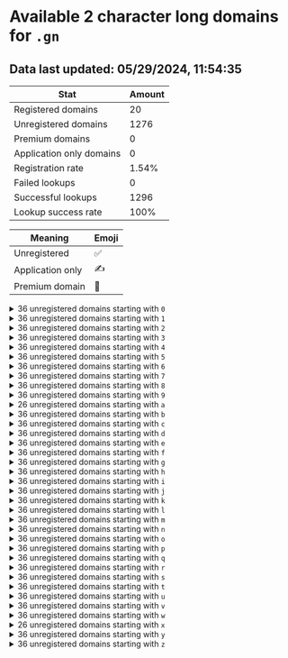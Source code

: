 # Available 2 character long domains for `.gn`

## Data last updated: 05/29/2024, 11:54:35

|Stat|Amount|
|--|--|
|Registered domains|20|
|Unregistered domains|1276|
|Premium domains|0|
|Application only domains|0|
|Registration rate|1.54%|
|Failed lookups|0|
|Successful lookups|1296|
|Lookup success rate|100%|


|Meaning|Emoji|
|--|--|
|Unregistered|:white_check_mark:|
|Application only|:writing_hand:|
|Premium domain|:gem:|

<details>
<summary>36 unregistered domains starting with <bold><code>0</code></bold></summary>

|Type|Domain|
|--|--|
|:white_check_mark:|`00.gn`|
|:white_check_mark:|`01.gn`|
|:white_check_mark:|`02.gn`|
|:white_check_mark:|`03.gn`|
|:white_check_mark:|`04.gn`|
|:white_check_mark:|`05.gn`|
|:white_check_mark:|`06.gn`|
|:white_check_mark:|`07.gn`|
|:white_check_mark:|`08.gn`|
|:white_check_mark:|`09.gn`|
|:white_check_mark:|`0a.gn`|
|:white_check_mark:|`0b.gn`|
|:white_check_mark:|`0c.gn`|
|:white_check_mark:|`0d.gn`|
|:white_check_mark:|`0e.gn`|
|:white_check_mark:|`0f.gn`|
|:white_check_mark:|`0g.gn`|
|:white_check_mark:|`0h.gn`|
|:white_check_mark:|`0i.gn`|
|:white_check_mark:|`0j.gn`|
|:white_check_mark:|`0k.gn`|
|:white_check_mark:|`0l.gn`|
|:white_check_mark:|`0m.gn`|
|:white_check_mark:|`0n.gn`|
|:white_check_mark:|`0o.gn`|
|:white_check_mark:|`0p.gn`|
|:white_check_mark:|`0q.gn`|
|:white_check_mark:|`0r.gn`|
|:white_check_mark:|`0s.gn`|
|:white_check_mark:|`0t.gn`|
|:white_check_mark:|`0u.gn`|
|:white_check_mark:|`0v.gn`|
|:white_check_mark:|`0w.gn`|
|:white_check_mark:|`0x.gn`|
|:white_check_mark:|`0y.gn`|
|:white_check_mark:|`0z.gn`|
</details>
<details>
<summary>36 unregistered domains starting with <bold><code>1</code></bold></summary>

|Type|Domain|
|--|--|
|:white_check_mark:|`10.gn`|
|:white_check_mark:|`11.gn`|
|:white_check_mark:|`12.gn`|
|:white_check_mark:|`13.gn`|
|:white_check_mark:|`14.gn`|
|:white_check_mark:|`15.gn`|
|:white_check_mark:|`16.gn`|
|:white_check_mark:|`17.gn`|
|:white_check_mark:|`18.gn`|
|:white_check_mark:|`19.gn`|
|:white_check_mark:|`1a.gn`|
|:white_check_mark:|`1b.gn`|
|:white_check_mark:|`1c.gn`|
|:white_check_mark:|`1d.gn`|
|:white_check_mark:|`1e.gn`|
|:white_check_mark:|`1f.gn`|
|:white_check_mark:|`1g.gn`|
|:white_check_mark:|`1h.gn`|
|:white_check_mark:|`1i.gn`|
|:white_check_mark:|`1j.gn`|
|:white_check_mark:|`1k.gn`|
|:white_check_mark:|`1l.gn`|
|:white_check_mark:|`1m.gn`|
|:white_check_mark:|`1n.gn`|
|:white_check_mark:|`1o.gn`|
|:white_check_mark:|`1p.gn`|
|:white_check_mark:|`1q.gn`|
|:white_check_mark:|`1r.gn`|
|:white_check_mark:|`1s.gn`|
|:white_check_mark:|`1t.gn`|
|:white_check_mark:|`1u.gn`|
|:white_check_mark:|`1v.gn`|
|:white_check_mark:|`1w.gn`|
|:white_check_mark:|`1x.gn`|
|:white_check_mark:|`1y.gn`|
|:white_check_mark:|`1z.gn`|
</details>
<details>
<summary>36 unregistered domains starting with <bold><code>2</code></bold></summary>

|Type|Domain|
|--|--|
|:white_check_mark:|`20.gn`|
|:white_check_mark:|`21.gn`|
|:white_check_mark:|`22.gn`|
|:white_check_mark:|`23.gn`|
|:white_check_mark:|`24.gn`|
|:white_check_mark:|`25.gn`|
|:white_check_mark:|`26.gn`|
|:white_check_mark:|`27.gn`|
|:white_check_mark:|`28.gn`|
|:white_check_mark:|`29.gn`|
|:white_check_mark:|`2a.gn`|
|:white_check_mark:|`2b.gn`|
|:white_check_mark:|`2c.gn`|
|:white_check_mark:|`2d.gn`|
|:white_check_mark:|`2e.gn`|
|:white_check_mark:|`2f.gn`|
|:white_check_mark:|`2g.gn`|
|:white_check_mark:|`2h.gn`|
|:white_check_mark:|`2i.gn`|
|:white_check_mark:|`2j.gn`|
|:white_check_mark:|`2k.gn`|
|:white_check_mark:|`2l.gn`|
|:white_check_mark:|`2m.gn`|
|:white_check_mark:|`2n.gn`|
|:white_check_mark:|`2o.gn`|
|:white_check_mark:|`2p.gn`|
|:white_check_mark:|`2q.gn`|
|:white_check_mark:|`2r.gn`|
|:white_check_mark:|`2s.gn`|
|:white_check_mark:|`2t.gn`|
|:white_check_mark:|`2u.gn`|
|:white_check_mark:|`2v.gn`|
|:white_check_mark:|`2w.gn`|
|:white_check_mark:|`2x.gn`|
|:white_check_mark:|`2y.gn`|
|:white_check_mark:|`2z.gn`|
</details>
<details>
<summary>36 unregistered domains starting with <bold><code>3</code></bold></summary>

|Type|Domain|
|--|--|
|:white_check_mark:|`30.gn`|
|:white_check_mark:|`31.gn`|
|:white_check_mark:|`32.gn`|
|:white_check_mark:|`33.gn`|
|:white_check_mark:|`34.gn`|
|:white_check_mark:|`35.gn`|
|:white_check_mark:|`36.gn`|
|:white_check_mark:|`37.gn`|
|:white_check_mark:|`38.gn`|
|:white_check_mark:|`39.gn`|
|:white_check_mark:|`3a.gn`|
|:white_check_mark:|`3b.gn`|
|:white_check_mark:|`3c.gn`|
|:white_check_mark:|`3d.gn`|
|:white_check_mark:|`3e.gn`|
|:white_check_mark:|`3f.gn`|
|:white_check_mark:|`3g.gn`|
|:white_check_mark:|`3h.gn`|
|:white_check_mark:|`3i.gn`|
|:white_check_mark:|`3j.gn`|
|:white_check_mark:|`3k.gn`|
|:white_check_mark:|`3l.gn`|
|:white_check_mark:|`3m.gn`|
|:white_check_mark:|`3n.gn`|
|:white_check_mark:|`3o.gn`|
|:white_check_mark:|`3p.gn`|
|:white_check_mark:|`3q.gn`|
|:white_check_mark:|`3r.gn`|
|:white_check_mark:|`3s.gn`|
|:white_check_mark:|`3t.gn`|
|:white_check_mark:|`3u.gn`|
|:white_check_mark:|`3v.gn`|
|:white_check_mark:|`3w.gn`|
|:white_check_mark:|`3x.gn`|
|:white_check_mark:|`3y.gn`|
|:white_check_mark:|`3z.gn`|
</details>
<details>
<summary>36 unregistered domains starting with <bold><code>4</code></bold></summary>

|Type|Domain|
|--|--|
|:white_check_mark:|`40.gn`|
|:white_check_mark:|`41.gn`|
|:white_check_mark:|`42.gn`|
|:white_check_mark:|`43.gn`|
|:white_check_mark:|`44.gn`|
|:white_check_mark:|`45.gn`|
|:white_check_mark:|`46.gn`|
|:white_check_mark:|`47.gn`|
|:white_check_mark:|`48.gn`|
|:white_check_mark:|`49.gn`|
|:white_check_mark:|`4a.gn`|
|:white_check_mark:|`4b.gn`|
|:white_check_mark:|`4c.gn`|
|:white_check_mark:|`4d.gn`|
|:white_check_mark:|`4e.gn`|
|:white_check_mark:|`4f.gn`|
|:white_check_mark:|`4g.gn`|
|:white_check_mark:|`4h.gn`|
|:white_check_mark:|`4i.gn`|
|:white_check_mark:|`4j.gn`|
|:white_check_mark:|`4k.gn`|
|:white_check_mark:|`4l.gn`|
|:white_check_mark:|`4m.gn`|
|:white_check_mark:|`4n.gn`|
|:white_check_mark:|`4o.gn`|
|:white_check_mark:|`4p.gn`|
|:white_check_mark:|`4q.gn`|
|:white_check_mark:|`4r.gn`|
|:white_check_mark:|`4s.gn`|
|:white_check_mark:|`4t.gn`|
|:white_check_mark:|`4u.gn`|
|:white_check_mark:|`4v.gn`|
|:white_check_mark:|`4w.gn`|
|:white_check_mark:|`4x.gn`|
|:white_check_mark:|`4y.gn`|
|:white_check_mark:|`4z.gn`|
</details>
<details>
<summary>36 unregistered domains starting with <bold><code>5</code></bold></summary>

|Type|Domain|
|--|--|
|:white_check_mark:|`50.gn`|
|:white_check_mark:|`51.gn`|
|:white_check_mark:|`52.gn`|
|:white_check_mark:|`53.gn`|
|:white_check_mark:|`54.gn`|
|:white_check_mark:|`55.gn`|
|:white_check_mark:|`56.gn`|
|:white_check_mark:|`57.gn`|
|:white_check_mark:|`58.gn`|
|:white_check_mark:|`59.gn`|
|:white_check_mark:|`5a.gn`|
|:white_check_mark:|`5b.gn`|
|:white_check_mark:|`5c.gn`|
|:white_check_mark:|`5d.gn`|
|:white_check_mark:|`5e.gn`|
|:white_check_mark:|`5f.gn`|
|:white_check_mark:|`5g.gn`|
|:white_check_mark:|`5h.gn`|
|:white_check_mark:|`5i.gn`|
|:white_check_mark:|`5j.gn`|
|:white_check_mark:|`5k.gn`|
|:white_check_mark:|`5l.gn`|
|:white_check_mark:|`5m.gn`|
|:white_check_mark:|`5n.gn`|
|:white_check_mark:|`5o.gn`|
|:white_check_mark:|`5p.gn`|
|:white_check_mark:|`5q.gn`|
|:white_check_mark:|`5r.gn`|
|:white_check_mark:|`5s.gn`|
|:white_check_mark:|`5t.gn`|
|:white_check_mark:|`5u.gn`|
|:white_check_mark:|`5v.gn`|
|:white_check_mark:|`5w.gn`|
|:white_check_mark:|`5x.gn`|
|:white_check_mark:|`5y.gn`|
|:white_check_mark:|`5z.gn`|
</details>
<details>
<summary>36 unregistered domains starting with <bold><code>6</code></bold></summary>

|Type|Domain|
|--|--|
|:white_check_mark:|`60.gn`|
|:white_check_mark:|`61.gn`|
|:white_check_mark:|`62.gn`|
|:white_check_mark:|`63.gn`|
|:white_check_mark:|`64.gn`|
|:white_check_mark:|`65.gn`|
|:white_check_mark:|`66.gn`|
|:white_check_mark:|`67.gn`|
|:white_check_mark:|`68.gn`|
|:white_check_mark:|`69.gn`|
|:white_check_mark:|`6a.gn`|
|:white_check_mark:|`6b.gn`|
|:white_check_mark:|`6c.gn`|
|:white_check_mark:|`6d.gn`|
|:white_check_mark:|`6e.gn`|
|:white_check_mark:|`6f.gn`|
|:white_check_mark:|`6g.gn`|
|:white_check_mark:|`6h.gn`|
|:white_check_mark:|`6i.gn`|
|:white_check_mark:|`6j.gn`|
|:white_check_mark:|`6k.gn`|
|:white_check_mark:|`6l.gn`|
|:white_check_mark:|`6m.gn`|
|:white_check_mark:|`6n.gn`|
|:white_check_mark:|`6o.gn`|
|:white_check_mark:|`6p.gn`|
|:white_check_mark:|`6q.gn`|
|:white_check_mark:|`6r.gn`|
|:white_check_mark:|`6s.gn`|
|:white_check_mark:|`6t.gn`|
|:white_check_mark:|`6u.gn`|
|:white_check_mark:|`6v.gn`|
|:white_check_mark:|`6w.gn`|
|:white_check_mark:|`6x.gn`|
|:white_check_mark:|`6y.gn`|
|:white_check_mark:|`6z.gn`|
</details>
<details>
<summary>36 unregistered domains starting with <bold><code>7</code></bold></summary>

|Type|Domain|
|--|--|
|:white_check_mark:|`70.gn`|
|:white_check_mark:|`71.gn`|
|:white_check_mark:|`72.gn`|
|:white_check_mark:|`73.gn`|
|:white_check_mark:|`74.gn`|
|:white_check_mark:|`75.gn`|
|:white_check_mark:|`76.gn`|
|:white_check_mark:|`77.gn`|
|:white_check_mark:|`78.gn`|
|:white_check_mark:|`79.gn`|
|:white_check_mark:|`7a.gn`|
|:white_check_mark:|`7b.gn`|
|:white_check_mark:|`7c.gn`|
|:white_check_mark:|`7d.gn`|
|:white_check_mark:|`7e.gn`|
|:white_check_mark:|`7f.gn`|
|:white_check_mark:|`7g.gn`|
|:white_check_mark:|`7h.gn`|
|:white_check_mark:|`7i.gn`|
|:white_check_mark:|`7j.gn`|
|:white_check_mark:|`7k.gn`|
|:white_check_mark:|`7l.gn`|
|:white_check_mark:|`7m.gn`|
|:white_check_mark:|`7n.gn`|
|:white_check_mark:|`7o.gn`|
|:white_check_mark:|`7p.gn`|
|:white_check_mark:|`7q.gn`|
|:white_check_mark:|`7r.gn`|
|:white_check_mark:|`7s.gn`|
|:white_check_mark:|`7t.gn`|
|:white_check_mark:|`7u.gn`|
|:white_check_mark:|`7v.gn`|
|:white_check_mark:|`7w.gn`|
|:white_check_mark:|`7x.gn`|
|:white_check_mark:|`7y.gn`|
|:white_check_mark:|`7z.gn`|
</details>
<details>
<summary>36 unregistered domains starting with <bold><code>8</code></bold></summary>

|Type|Domain|
|--|--|
|:white_check_mark:|`80.gn`|
|:white_check_mark:|`81.gn`|
|:white_check_mark:|`82.gn`|
|:white_check_mark:|`83.gn`|
|:white_check_mark:|`84.gn`|
|:white_check_mark:|`85.gn`|
|:white_check_mark:|`86.gn`|
|:white_check_mark:|`87.gn`|
|:white_check_mark:|`88.gn`|
|:white_check_mark:|`89.gn`|
|:white_check_mark:|`8a.gn`|
|:white_check_mark:|`8b.gn`|
|:white_check_mark:|`8c.gn`|
|:white_check_mark:|`8d.gn`|
|:white_check_mark:|`8e.gn`|
|:white_check_mark:|`8f.gn`|
|:white_check_mark:|`8g.gn`|
|:white_check_mark:|`8h.gn`|
|:white_check_mark:|`8i.gn`|
|:white_check_mark:|`8j.gn`|
|:white_check_mark:|`8k.gn`|
|:white_check_mark:|`8l.gn`|
|:white_check_mark:|`8m.gn`|
|:white_check_mark:|`8n.gn`|
|:white_check_mark:|`8o.gn`|
|:white_check_mark:|`8p.gn`|
|:white_check_mark:|`8q.gn`|
|:white_check_mark:|`8r.gn`|
|:white_check_mark:|`8s.gn`|
|:white_check_mark:|`8t.gn`|
|:white_check_mark:|`8u.gn`|
|:white_check_mark:|`8v.gn`|
|:white_check_mark:|`8w.gn`|
|:white_check_mark:|`8x.gn`|
|:white_check_mark:|`8y.gn`|
|:white_check_mark:|`8z.gn`|
</details>
<details>
<summary>36 unregistered domains starting with <bold><code>9</code></bold></summary>

|Type|Domain|
|--|--|
|:white_check_mark:|`90.gn`|
|:white_check_mark:|`91.gn`|
|:white_check_mark:|`92.gn`|
|:white_check_mark:|`93.gn`|
|:white_check_mark:|`94.gn`|
|:white_check_mark:|`95.gn`|
|:white_check_mark:|`96.gn`|
|:white_check_mark:|`97.gn`|
|:white_check_mark:|`98.gn`|
|:white_check_mark:|`99.gn`|
|:white_check_mark:|`9a.gn`|
|:white_check_mark:|`9b.gn`|
|:white_check_mark:|`9c.gn`|
|:white_check_mark:|`9d.gn`|
|:white_check_mark:|`9e.gn`|
|:white_check_mark:|`9f.gn`|
|:white_check_mark:|`9g.gn`|
|:white_check_mark:|`9h.gn`|
|:white_check_mark:|`9i.gn`|
|:white_check_mark:|`9j.gn`|
|:white_check_mark:|`9k.gn`|
|:white_check_mark:|`9l.gn`|
|:white_check_mark:|`9m.gn`|
|:white_check_mark:|`9n.gn`|
|:white_check_mark:|`9o.gn`|
|:white_check_mark:|`9p.gn`|
|:white_check_mark:|`9q.gn`|
|:white_check_mark:|`9r.gn`|
|:white_check_mark:|`9s.gn`|
|:white_check_mark:|`9t.gn`|
|:white_check_mark:|`9u.gn`|
|:white_check_mark:|`9v.gn`|
|:white_check_mark:|`9w.gn`|
|:white_check_mark:|`9x.gn`|
|:white_check_mark:|`9y.gn`|
|:white_check_mark:|`9z.gn`|
</details>
<details>
<summary>26 unregistered domains starting with <bold><code>a</code></bold></summary>

|Type|Domain|
|--|--|
|:white_check_mark:|`a0.gn`|
|:white_check_mark:|`a1.gn`|
|:white_check_mark:|`a2.gn`|
|:white_check_mark:|`a3.gn`|
|:white_check_mark:|`a4.gn`|
|:white_check_mark:|`a5.gn`|
|:white_check_mark:|`a6.gn`|
|:white_check_mark:|`a7.gn`|
|:white_check_mark:|`a8.gn`|
|:white_check_mark:|`a9.gn`|
|:white_check_mark:|`ak.gn`|
|:white_check_mark:|`al.gn`|
|:white_check_mark:|`am.gn`|
|:white_check_mark:|`an.gn`|
|:white_check_mark:|`ao.gn`|
|:white_check_mark:|`ap.gn`|
|:white_check_mark:|`aq.gn`|
|:white_check_mark:|`ar.gn`|
|:white_check_mark:|`as.gn`|
|:white_check_mark:|`at.gn`|
|:white_check_mark:|`au.gn`|
|:white_check_mark:|`av.gn`|
|:white_check_mark:|`aw.gn`|
|:white_check_mark:|`ax.gn`|
|:white_check_mark:|`ay.gn`|
|:white_check_mark:|`az.gn`|
</details>
<details>
<summary>36 unregistered domains starting with <bold><code>b</code></bold></summary>

|Type|Domain|
|--|--|
|:white_check_mark:|`b0.gn`|
|:white_check_mark:|`b1.gn`|
|:white_check_mark:|`b2.gn`|
|:white_check_mark:|`b3.gn`|
|:white_check_mark:|`b4.gn`|
|:white_check_mark:|`b5.gn`|
|:white_check_mark:|`b6.gn`|
|:white_check_mark:|`b7.gn`|
|:white_check_mark:|`b8.gn`|
|:white_check_mark:|`b9.gn`|
|:white_check_mark:|`ba.gn`|
|:white_check_mark:|`bb.gn`|
|:white_check_mark:|`bc.gn`|
|:white_check_mark:|`bd.gn`|
|:white_check_mark:|`be.gn`|
|:white_check_mark:|`bf.gn`|
|:white_check_mark:|`bg.gn`|
|:white_check_mark:|`bh.gn`|
|:white_check_mark:|`bi.gn`|
|:white_check_mark:|`bj.gn`|
|:white_check_mark:|`bk.gn`|
|:white_check_mark:|`bl.gn`|
|:white_check_mark:|`bm.gn`|
|:white_check_mark:|`bn.gn`|
|:white_check_mark:|`bo.gn`|
|:white_check_mark:|`bp.gn`|
|:white_check_mark:|`bq.gn`|
|:white_check_mark:|`br.gn`|
|:white_check_mark:|`bs.gn`|
|:white_check_mark:|`bt.gn`|
|:white_check_mark:|`bu.gn`|
|:white_check_mark:|`bv.gn`|
|:white_check_mark:|`bw.gn`|
|:white_check_mark:|`bx.gn`|
|:white_check_mark:|`by.gn`|
|:white_check_mark:|`bz.gn`|
</details>
<details>
<summary>36 unregistered domains starting with <bold><code>c</code></bold></summary>

|Type|Domain|
|--|--|
|:white_check_mark:|`c0.gn`|
|:white_check_mark:|`c1.gn`|
|:white_check_mark:|`c2.gn`|
|:white_check_mark:|`c3.gn`|
|:white_check_mark:|`c4.gn`|
|:white_check_mark:|`c5.gn`|
|:white_check_mark:|`c6.gn`|
|:white_check_mark:|`c7.gn`|
|:white_check_mark:|`c8.gn`|
|:white_check_mark:|`c9.gn`|
|:white_check_mark:|`ca.gn`|
|:white_check_mark:|`cb.gn`|
|:white_check_mark:|`cc.gn`|
|:white_check_mark:|`cd.gn`|
|:white_check_mark:|`ce.gn`|
|:white_check_mark:|`cf.gn`|
|:white_check_mark:|`cg.gn`|
|:white_check_mark:|`ch.gn`|
|:white_check_mark:|`ci.gn`|
|:white_check_mark:|`cj.gn`|
|:white_check_mark:|`ck.gn`|
|:white_check_mark:|`cl.gn`|
|:white_check_mark:|`cm.gn`|
|:white_check_mark:|`cn.gn`|
|:white_check_mark:|`co.gn`|
|:white_check_mark:|`cp.gn`|
|:white_check_mark:|`cq.gn`|
|:white_check_mark:|`cr.gn`|
|:white_check_mark:|`cs.gn`|
|:white_check_mark:|`ct.gn`|
|:white_check_mark:|`cu.gn`|
|:white_check_mark:|`cv.gn`|
|:white_check_mark:|`cw.gn`|
|:white_check_mark:|`cx.gn`|
|:white_check_mark:|`cy.gn`|
|:white_check_mark:|`cz.gn`|
</details>
<details>
<summary>36 unregistered domains starting with <bold><code>d</code></bold></summary>

|Type|Domain|
|--|--|
|:white_check_mark:|`d0.gn`|
|:white_check_mark:|`d1.gn`|
|:white_check_mark:|`d2.gn`|
|:white_check_mark:|`d3.gn`|
|:white_check_mark:|`d4.gn`|
|:white_check_mark:|`d5.gn`|
|:white_check_mark:|`d6.gn`|
|:white_check_mark:|`d7.gn`|
|:white_check_mark:|`d8.gn`|
|:white_check_mark:|`d9.gn`|
|:white_check_mark:|`da.gn`|
|:white_check_mark:|`db.gn`|
|:white_check_mark:|`dc.gn`|
|:white_check_mark:|`dd.gn`|
|:white_check_mark:|`de.gn`|
|:white_check_mark:|`df.gn`|
|:white_check_mark:|`dg.gn`|
|:white_check_mark:|`dh.gn`|
|:white_check_mark:|`di.gn`|
|:white_check_mark:|`dj.gn`|
|:white_check_mark:|`dk.gn`|
|:white_check_mark:|`dl.gn`|
|:white_check_mark:|`dm.gn`|
|:white_check_mark:|`dn.gn`|
|:white_check_mark:|`do.gn`|
|:white_check_mark:|`dp.gn`|
|:white_check_mark:|`dq.gn`|
|:white_check_mark:|`dr.gn`|
|:white_check_mark:|`ds.gn`|
|:white_check_mark:|`dt.gn`|
|:white_check_mark:|`du.gn`|
|:white_check_mark:|`dv.gn`|
|:white_check_mark:|`dw.gn`|
|:white_check_mark:|`dx.gn`|
|:white_check_mark:|`dy.gn`|
|:white_check_mark:|`dz.gn`|
</details>
<details>
<summary>36 unregistered domains starting with <bold><code>e</code></bold></summary>

|Type|Domain|
|--|--|
|:white_check_mark:|`e0.gn`|
|:white_check_mark:|`e1.gn`|
|:white_check_mark:|`e2.gn`|
|:white_check_mark:|`e3.gn`|
|:white_check_mark:|`e4.gn`|
|:white_check_mark:|`e5.gn`|
|:white_check_mark:|`e6.gn`|
|:white_check_mark:|`e7.gn`|
|:white_check_mark:|`e8.gn`|
|:white_check_mark:|`e9.gn`|
|:white_check_mark:|`ea.gn`|
|:white_check_mark:|`eb.gn`|
|:white_check_mark:|`ec.gn`|
|:white_check_mark:|`ed.gn`|
|:white_check_mark:|`ee.gn`|
|:white_check_mark:|`ef.gn`|
|:white_check_mark:|`eg.gn`|
|:white_check_mark:|`eh.gn`|
|:white_check_mark:|`ei.gn`|
|:white_check_mark:|`ej.gn`|
|:white_check_mark:|`ek.gn`|
|:white_check_mark:|`el.gn`|
|:white_check_mark:|`em.gn`|
|:white_check_mark:|`en.gn`|
|:white_check_mark:|`eo.gn`|
|:white_check_mark:|`ep.gn`|
|:white_check_mark:|`eq.gn`|
|:white_check_mark:|`er.gn`|
|:white_check_mark:|`es.gn`|
|:white_check_mark:|`et.gn`|
|:white_check_mark:|`eu.gn`|
|:white_check_mark:|`ev.gn`|
|:white_check_mark:|`ew.gn`|
|:white_check_mark:|`ex.gn`|
|:white_check_mark:|`ey.gn`|
|:white_check_mark:|`ez.gn`|
</details>
<details>
<summary>36 unregistered domains starting with <bold><code>f</code></bold></summary>

|Type|Domain|
|--|--|
|:white_check_mark:|`f0.gn`|
|:white_check_mark:|`f1.gn`|
|:white_check_mark:|`f2.gn`|
|:white_check_mark:|`f3.gn`|
|:white_check_mark:|`f4.gn`|
|:white_check_mark:|`f5.gn`|
|:white_check_mark:|`f6.gn`|
|:white_check_mark:|`f7.gn`|
|:white_check_mark:|`f8.gn`|
|:white_check_mark:|`f9.gn`|
|:white_check_mark:|`fa.gn`|
|:white_check_mark:|`fb.gn`|
|:white_check_mark:|`fc.gn`|
|:white_check_mark:|`fd.gn`|
|:white_check_mark:|`fe.gn`|
|:white_check_mark:|`ff.gn`|
|:white_check_mark:|`fg.gn`|
|:white_check_mark:|`fh.gn`|
|:white_check_mark:|`fi.gn`|
|:white_check_mark:|`fj.gn`|
|:white_check_mark:|`fk.gn`|
|:white_check_mark:|`fl.gn`|
|:white_check_mark:|`fm.gn`|
|:white_check_mark:|`fn.gn`|
|:white_check_mark:|`fo.gn`|
|:white_check_mark:|`fp.gn`|
|:white_check_mark:|`fq.gn`|
|:white_check_mark:|`fr.gn`|
|:white_check_mark:|`fs.gn`|
|:white_check_mark:|`ft.gn`|
|:white_check_mark:|`fu.gn`|
|:white_check_mark:|`fv.gn`|
|:white_check_mark:|`fw.gn`|
|:white_check_mark:|`fx.gn`|
|:white_check_mark:|`fy.gn`|
|:white_check_mark:|`fz.gn`|
</details>
<details>
<summary>36 unregistered domains starting with <bold><code>g</code></bold></summary>

|Type|Domain|
|--|--|
|:white_check_mark:|`g0.gn`|
|:white_check_mark:|`g1.gn`|
|:white_check_mark:|`g2.gn`|
|:white_check_mark:|`g3.gn`|
|:white_check_mark:|`g4.gn`|
|:white_check_mark:|`g5.gn`|
|:white_check_mark:|`g6.gn`|
|:white_check_mark:|`g7.gn`|
|:white_check_mark:|`g8.gn`|
|:white_check_mark:|`g9.gn`|
|:white_check_mark:|`ga.gn`|
|:white_check_mark:|`gb.gn`|
|:white_check_mark:|`gc.gn`|
|:white_check_mark:|`gd.gn`|
|:white_check_mark:|`ge.gn`|
|:white_check_mark:|`gf.gn`|
|:white_check_mark:|`gg.gn`|
|:white_check_mark:|`gh.gn`|
|:white_check_mark:|`gi.gn`|
|:white_check_mark:|`gj.gn`|
|:white_check_mark:|`gk.gn`|
|:white_check_mark:|`gl.gn`|
|:white_check_mark:|`gm.gn`|
|:white_check_mark:|`gn.gn`|
|:white_check_mark:|`go.gn`|
|:white_check_mark:|`gp.gn`|
|:white_check_mark:|`gq.gn`|
|:white_check_mark:|`gr.gn`|
|:white_check_mark:|`gs.gn`|
|:white_check_mark:|`gt.gn`|
|:white_check_mark:|`gu.gn`|
|:white_check_mark:|`gv.gn`|
|:white_check_mark:|`gw.gn`|
|:white_check_mark:|`gx.gn`|
|:white_check_mark:|`gy.gn`|
|:white_check_mark:|`gz.gn`|
</details>
<details>
<summary>36 unregistered domains starting with <bold><code>h</code></bold></summary>

|Type|Domain|
|--|--|
|:white_check_mark:|`h0.gn`|
|:white_check_mark:|`h1.gn`|
|:white_check_mark:|`h2.gn`|
|:white_check_mark:|`h3.gn`|
|:white_check_mark:|`h4.gn`|
|:white_check_mark:|`h5.gn`|
|:white_check_mark:|`h6.gn`|
|:white_check_mark:|`h7.gn`|
|:white_check_mark:|`h8.gn`|
|:white_check_mark:|`h9.gn`|
|:white_check_mark:|`ha.gn`|
|:white_check_mark:|`hb.gn`|
|:white_check_mark:|`hc.gn`|
|:white_check_mark:|`hd.gn`|
|:white_check_mark:|`he.gn`|
|:white_check_mark:|`hf.gn`|
|:white_check_mark:|`hg.gn`|
|:white_check_mark:|`hh.gn`|
|:white_check_mark:|`hi.gn`|
|:white_check_mark:|`hj.gn`|
|:white_check_mark:|`hk.gn`|
|:white_check_mark:|`hl.gn`|
|:white_check_mark:|`hm.gn`|
|:white_check_mark:|`hn.gn`|
|:white_check_mark:|`ho.gn`|
|:white_check_mark:|`hp.gn`|
|:white_check_mark:|`hq.gn`|
|:white_check_mark:|`hr.gn`|
|:white_check_mark:|`hs.gn`|
|:white_check_mark:|`ht.gn`|
|:white_check_mark:|`hu.gn`|
|:white_check_mark:|`hv.gn`|
|:white_check_mark:|`hw.gn`|
|:white_check_mark:|`hx.gn`|
|:white_check_mark:|`hy.gn`|
|:white_check_mark:|`hz.gn`|
</details>
<details>
<summary>36 unregistered domains starting with <bold><code>i</code></bold></summary>

|Type|Domain|
|--|--|
|:white_check_mark:|`i0.gn`|
|:white_check_mark:|`i1.gn`|
|:white_check_mark:|`i2.gn`|
|:white_check_mark:|`i3.gn`|
|:white_check_mark:|`i4.gn`|
|:white_check_mark:|`i5.gn`|
|:white_check_mark:|`i6.gn`|
|:white_check_mark:|`i7.gn`|
|:white_check_mark:|`i8.gn`|
|:white_check_mark:|`i9.gn`|
|:white_check_mark:|`ia.gn`|
|:white_check_mark:|`ib.gn`|
|:white_check_mark:|`ic.gn`|
|:white_check_mark:|`id.gn`|
|:white_check_mark:|`ie.gn`|
|:white_check_mark:|`if.gn`|
|:white_check_mark:|`ig.gn`|
|:white_check_mark:|`ih.gn`|
|:white_check_mark:|`ii.gn`|
|:white_check_mark:|`ij.gn`|
|:white_check_mark:|`ik.gn`|
|:white_check_mark:|`il.gn`|
|:white_check_mark:|`im.gn`|
|:white_check_mark:|`in.gn`|
|:white_check_mark:|`io.gn`|
|:white_check_mark:|`ip.gn`|
|:white_check_mark:|`iq.gn`|
|:white_check_mark:|`ir.gn`|
|:white_check_mark:|`is.gn`|
|:white_check_mark:|`it.gn`|
|:white_check_mark:|`iu.gn`|
|:white_check_mark:|`iv.gn`|
|:white_check_mark:|`iw.gn`|
|:white_check_mark:|`ix.gn`|
|:white_check_mark:|`iy.gn`|
|:white_check_mark:|`iz.gn`|
</details>
<details>
<summary>36 unregistered domains starting with <bold><code>j</code></bold></summary>

|Type|Domain|
|--|--|
|:white_check_mark:|`j0.gn`|
|:white_check_mark:|`j1.gn`|
|:white_check_mark:|`j2.gn`|
|:white_check_mark:|`j3.gn`|
|:white_check_mark:|`j4.gn`|
|:white_check_mark:|`j5.gn`|
|:white_check_mark:|`j6.gn`|
|:white_check_mark:|`j7.gn`|
|:white_check_mark:|`j8.gn`|
|:white_check_mark:|`j9.gn`|
|:white_check_mark:|`ja.gn`|
|:white_check_mark:|`jb.gn`|
|:white_check_mark:|`jc.gn`|
|:white_check_mark:|`jd.gn`|
|:white_check_mark:|`je.gn`|
|:white_check_mark:|`jf.gn`|
|:white_check_mark:|`jg.gn`|
|:white_check_mark:|`jh.gn`|
|:white_check_mark:|`ji.gn`|
|:white_check_mark:|`jj.gn`|
|:white_check_mark:|`jk.gn`|
|:white_check_mark:|`jl.gn`|
|:white_check_mark:|`jm.gn`|
|:white_check_mark:|`jn.gn`|
|:white_check_mark:|`jo.gn`|
|:white_check_mark:|`jp.gn`|
|:white_check_mark:|`jq.gn`|
|:white_check_mark:|`jr.gn`|
|:white_check_mark:|`js.gn`|
|:white_check_mark:|`jt.gn`|
|:white_check_mark:|`ju.gn`|
|:white_check_mark:|`jv.gn`|
|:white_check_mark:|`jw.gn`|
|:white_check_mark:|`jx.gn`|
|:white_check_mark:|`jy.gn`|
|:white_check_mark:|`jz.gn`|
</details>
<details>
<summary>36 unregistered domains starting with <bold><code>k</code></bold></summary>

|Type|Domain|
|--|--|
|:white_check_mark:|`k0.gn`|
|:white_check_mark:|`k1.gn`|
|:white_check_mark:|`k2.gn`|
|:white_check_mark:|`k3.gn`|
|:white_check_mark:|`k4.gn`|
|:white_check_mark:|`k5.gn`|
|:white_check_mark:|`k6.gn`|
|:white_check_mark:|`k7.gn`|
|:white_check_mark:|`k8.gn`|
|:white_check_mark:|`k9.gn`|
|:white_check_mark:|`ka.gn`|
|:white_check_mark:|`kb.gn`|
|:white_check_mark:|`kc.gn`|
|:white_check_mark:|`kd.gn`|
|:white_check_mark:|`ke.gn`|
|:white_check_mark:|`kf.gn`|
|:white_check_mark:|`kg.gn`|
|:white_check_mark:|`kh.gn`|
|:white_check_mark:|`ki.gn`|
|:white_check_mark:|`kj.gn`|
|:white_check_mark:|`kk.gn`|
|:white_check_mark:|`kl.gn`|
|:white_check_mark:|`km.gn`|
|:white_check_mark:|`kn.gn`|
|:white_check_mark:|`ko.gn`|
|:white_check_mark:|`kp.gn`|
|:white_check_mark:|`kq.gn`|
|:white_check_mark:|`kr.gn`|
|:white_check_mark:|`ks.gn`|
|:white_check_mark:|`kt.gn`|
|:white_check_mark:|`ku.gn`|
|:white_check_mark:|`kv.gn`|
|:white_check_mark:|`kw.gn`|
|:white_check_mark:|`kx.gn`|
|:white_check_mark:|`ky.gn`|
|:white_check_mark:|`kz.gn`|
</details>
<details>
<summary>36 unregistered domains starting with <bold><code>l</code></bold></summary>

|Type|Domain|
|--|--|
|:white_check_mark:|`l0.gn`|
|:white_check_mark:|`l1.gn`|
|:white_check_mark:|`l2.gn`|
|:white_check_mark:|`l3.gn`|
|:white_check_mark:|`l4.gn`|
|:white_check_mark:|`l5.gn`|
|:white_check_mark:|`l6.gn`|
|:white_check_mark:|`l7.gn`|
|:white_check_mark:|`l8.gn`|
|:white_check_mark:|`l9.gn`|
|:white_check_mark:|`la.gn`|
|:white_check_mark:|`lb.gn`|
|:white_check_mark:|`lc.gn`|
|:white_check_mark:|`ld.gn`|
|:white_check_mark:|`le.gn`|
|:white_check_mark:|`lf.gn`|
|:white_check_mark:|`lg.gn`|
|:white_check_mark:|`lh.gn`|
|:white_check_mark:|`li.gn`|
|:white_check_mark:|`lj.gn`|
|:white_check_mark:|`lk.gn`|
|:white_check_mark:|`ll.gn`|
|:white_check_mark:|`lm.gn`|
|:white_check_mark:|`ln.gn`|
|:white_check_mark:|`lo.gn`|
|:white_check_mark:|`lp.gn`|
|:white_check_mark:|`lq.gn`|
|:white_check_mark:|`lr.gn`|
|:white_check_mark:|`ls.gn`|
|:white_check_mark:|`lt.gn`|
|:white_check_mark:|`lu.gn`|
|:white_check_mark:|`lv.gn`|
|:white_check_mark:|`lw.gn`|
|:white_check_mark:|`lx.gn`|
|:white_check_mark:|`ly.gn`|
|:white_check_mark:|`lz.gn`|
</details>
<details>
<summary>36 unregistered domains starting with <bold><code>m</code></bold></summary>

|Type|Domain|
|--|--|
|:white_check_mark:|`m0.gn`|
|:white_check_mark:|`m1.gn`|
|:white_check_mark:|`m2.gn`|
|:white_check_mark:|`m3.gn`|
|:white_check_mark:|`m4.gn`|
|:white_check_mark:|`m5.gn`|
|:white_check_mark:|`m6.gn`|
|:white_check_mark:|`m7.gn`|
|:white_check_mark:|`m8.gn`|
|:white_check_mark:|`m9.gn`|
|:white_check_mark:|`ma.gn`|
|:white_check_mark:|`mb.gn`|
|:white_check_mark:|`mc.gn`|
|:white_check_mark:|`md.gn`|
|:white_check_mark:|`me.gn`|
|:white_check_mark:|`mf.gn`|
|:white_check_mark:|`mg.gn`|
|:white_check_mark:|`mh.gn`|
|:white_check_mark:|`mi.gn`|
|:white_check_mark:|`mj.gn`|
|:white_check_mark:|`mk.gn`|
|:white_check_mark:|`ml.gn`|
|:white_check_mark:|`mm.gn`|
|:white_check_mark:|`mn.gn`|
|:white_check_mark:|`mo.gn`|
|:white_check_mark:|`mp.gn`|
|:white_check_mark:|`mq.gn`|
|:white_check_mark:|`mr.gn`|
|:white_check_mark:|`ms.gn`|
|:white_check_mark:|`mt.gn`|
|:white_check_mark:|`mu.gn`|
|:white_check_mark:|`mv.gn`|
|:white_check_mark:|`mw.gn`|
|:white_check_mark:|`mx.gn`|
|:white_check_mark:|`my.gn`|
|:white_check_mark:|`mz.gn`|
</details>
<details>
<summary>36 unregistered domains starting with <bold><code>n</code></bold></summary>

|Type|Domain|
|--|--|
|:white_check_mark:|`n0.gn`|
|:white_check_mark:|`n1.gn`|
|:white_check_mark:|`n2.gn`|
|:white_check_mark:|`n3.gn`|
|:white_check_mark:|`n4.gn`|
|:white_check_mark:|`n5.gn`|
|:white_check_mark:|`n6.gn`|
|:white_check_mark:|`n7.gn`|
|:white_check_mark:|`n8.gn`|
|:white_check_mark:|`n9.gn`|
|:white_check_mark:|`na.gn`|
|:white_check_mark:|`nb.gn`|
|:white_check_mark:|`nc.gn`|
|:white_check_mark:|`nd.gn`|
|:white_check_mark:|`ne.gn`|
|:white_check_mark:|`nf.gn`|
|:white_check_mark:|`ng.gn`|
|:white_check_mark:|`nh.gn`|
|:white_check_mark:|`ni.gn`|
|:white_check_mark:|`nj.gn`|
|:white_check_mark:|`nk.gn`|
|:white_check_mark:|`nl.gn`|
|:white_check_mark:|`nm.gn`|
|:white_check_mark:|`nn.gn`|
|:white_check_mark:|`no.gn`|
|:white_check_mark:|`np.gn`|
|:white_check_mark:|`nq.gn`|
|:white_check_mark:|`nr.gn`|
|:white_check_mark:|`ns.gn`|
|:white_check_mark:|`nt.gn`|
|:white_check_mark:|`nu.gn`|
|:white_check_mark:|`nv.gn`|
|:white_check_mark:|`nw.gn`|
|:white_check_mark:|`nx.gn`|
|:white_check_mark:|`ny.gn`|
|:white_check_mark:|`nz.gn`|
</details>
<details>
<summary>36 unregistered domains starting with <bold><code>o</code></bold></summary>

|Type|Domain|
|--|--|
|:white_check_mark:|`o0.gn`|
|:white_check_mark:|`o1.gn`|
|:white_check_mark:|`o2.gn`|
|:white_check_mark:|`o3.gn`|
|:white_check_mark:|`o4.gn`|
|:white_check_mark:|`o5.gn`|
|:white_check_mark:|`o6.gn`|
|:white_check_mark:|`o7.gn`|
|:white_check_mark:|`o8.gn`|
|:white_check_mark:|`o9.gn`|
|:white_check_mark:|`oa.gn`|
|:white_check_mark:|`ob.gn`|
|:white_check_mark:|`oc.gn`|
|:white_check_mark:|`od.gn`|
|:white_check_mark:|`oe.gn`|
|:white_check_mark:|`of.gn`|
|:white_check_mark:|`og.gn`|
|:white_check_mark:|`oh.gn`|
|:white_check_mark:|`oi.gn`|
|:white_check_mark:|`oj.gn`|
|:white_check_mark:|`ok.gn`|
|:white_check_mark:|`ol.gn`|
|:white_check_mark:|`om.gn`|
|:white_check_mark:|`on.gn`|
|:white_check_mark:|`oo.gn`|
|:white_check_mark:|`op.gn`|
|:white_check_mark:|`oq.gn`|
|:white_check_mark:|`or.gn`|
|:white_check_mark:|`os.gn`|
|:white_check_mark:|`ot.gn`|
|:white_check_mark:|`ou.gn`|
|:white_check_mark:|`ov.gn`|
|:white_check_mark:|`ow.gn`|
|:white_check_mark:|`ox.gn`|
|:white_check_mark:|`oy.gn`|
|:white_check_mark:|`oz.gn`|
</details>
<details>
<summary>36 unregistered domains starting with <bold><code>p</code></bold></summary>

|Type|Domain|
|--|--|
|:white_check_mark:|`p0.gn`|
|:white_check_mark:|`p1.gn`|
|:white_check_mark:|`p2.gn`|
|:white_check_mark:|`p3.gn`|
|:white_check_mark:|`p4.gn`|
|:white_check_mark:|`p5.gn`|
|:white_check_mark:|`p6.gn`|
|:white_check_mark:|`p7.gn`|
|:white_check_mark:|`p8.gn`|
|:white_check_mark:|`p9.gn`|
|:white_check_mark:|`pa.gn`|
|:white_check_mark:|`pb.gn`|
|:white_check_mark:|`pc.gn`|
|:white_check_mark:|`pd.gn`|
|:white_check_mark:|`pe.gn`|
|:white_check_mark:|`pf.gn`|
|:white_check_mark:|`pg.gn`|
|:white_check_mark:|`ph.gn`|
|:white_check_mark:|`pi.gn`|
|:white_check_mark:|`pj.gn`|
|:white_check_mark:|`pk.gn`|
|:white_check_mark:|`pl.gn`|
|:white_check_mark:|`pm.gn`|
|:white_check_mark:|`pn.gn`|
|:white_check_mark:|`po.gn`|
|:white_check_mark:|`pp.gn`|
|:white_check_mark:|`pq.gn`|
|:white_check_mark:|`pr.gn`|
|:white_check_mark:|`ps.gn`|
|:white_check_mark:|`pt.gn`|
|:white_check_mark:|`pu.gn`|
|:white_check_mark:|`pv.gn`|
|:white_check_mark:|`pw.gn`|
|:white_check_mark:|`px.gn`|
|:white_check_mark:|`py.gn`|
|:white_check_mark:|`pz.gn`|
</details>
<details>
<summary>36 unregistered domains starting with <bold><code>q</code></bold></summary>

|Type|Domain|
|--|--|
|:white_check_mark:|`q0.gn`|
|:white_check_mark:|`q1.gn`|
|:white_check_mark:|`q2.gn`|
|:white_check_mark:|`q3.gn`|
|:white_check_mark:|`q4.gn`|
|:white_check_mark:|`q5.gn`|
|:white_check_mark:|`q6.gn`|
|:white_check_mark:|`q7.gn`|
|:white_check_mark:|`q8.gn`|
|:white_check_mark:|`q9.gn`|
|:white_check_mark:|`qa.gn`|
|:white_check_mark:|`qb.gn`|
|:white_check_mark:|`qc.gn`|
|:white_check_mark:|`qd.gn`|
|:white_check_mark:|`qe.gn`|
|:white_check_mark:|`qf.gn`|
|:white_check_mark:|`qg.gn`|
|:white_check_mark:|`qh.gn`|
|:white_check_mark:|`qi.gn`|
|:white_check_mark:|`qj.gn`|
|:white_check_mark:|`qk.gn`|
|:white_check_mark:|`ql.gn`|
|:white_check_mark:|`qm.gn`|
|:white_check_mark:|`qn.gn`|
|:white_check_mark:|`qo.gn`|
|:white_check_mark:|`qp.gn`|
|:white_check_mark:|`qq.gn`|
|:white_check_mark:|`qr.gn`|
|:white_check_mark:|`qs.gn`|
|:white_check_mark:|`qt.gn`|
|:white_check_mark:|`qu.gn`|
|:white_check_mark:|`qv.gn`|
|:white_check_mark:|`qw.gn`|
|:white_check_mark:|`qx.gn`|
|:white_check_mark:|`qy.gn`|
|:white_check_mark:|`qz.gn`|
</details>
<details>
<summary>36 unregistered domains starting with <bold><code>r</code></bold></summary>

|Type|Domain|
|--|--|
|:white_check_mark:|`r0.gn`|
|:white_check_mark:|`r1.gn`|
|:white_check_mark:|`r2.gn`|
|:white_check_mark:|`r3.gn`|
|:white_check_mark:|`r4.gn`|
|:white_check_mark:|`r5.gn`|
|:white_check_mark:|`r6.gn`|
|:white_check_mark:|`r7.gn`|
|:white_check_mark:|`r8.gn`|
|:white_check_mark:|`r9.gn`|
|:white_check_mark:|`ra.gn`|
|:white_check_mark:|`rb.gn`|
|:white_check_mark:|`rc.gn`|
|:white_check_mark:|`rd.gn`|
|:white_check_mark:|`re.gn`|
|:white_check_mark:|`rf.gn`|
|:white_check_mark:|`rg.gn`|
|:white_check_mark:|`rh.gn`|
|:white_check_mark:|`ri.gn`|
|:white_check_mark:|`rj.gn`|
|:white_check_mark:|`rk.gn`|
|:white_check_mark:|`rl.gn`|
|:white_check_mark:|`rm.gn`|
|:white_check_mark:|`rn.gn`|
|:white_check_mark:|`ro.gn`|
|:white_check_mark:|`rp.gn`|
|:white_check_mark:|`rq.gn`|
|:white_check_mark:|`rr.gn`|
|:white_check_mark:|`rs.gn`|
|:white_check_mark:|`rt.gn`|
|:white_check_mark:|`ru.gn`|
|:white_check_mark:|`rv.gn`|
|:white_check_mark:|`rw.gn`|
|:white_check_mark:|`rx.gn`|
|:white_check_mark:|`ry.gn`|
|:white_check_mark:|`rz.gn`|
</details>
<details>
<summary>36 unregistered domains starting with <bold><code>s</code></bold></summary>

|Type|Domain|
|--|--|
|:white_check_mark:|`s0.gn`|
|:white_check_mark:|`s1.gn`|
|:white_check_mark:|`s2.gn`|
|:white_check_mark:|`s3.gn`|
|:white_check_mark:|`s4.gn`|
|:white_check_mark:|`s5.gn`|
|:white_check_mark:|`s6.gn`|
|:white_check_mark:|`s7.gn`|
|:white_check_mark:|`s8.gn`|
|:white_check_mark:|`s9.gn`|
|:white_check_mark:|`sa.gn`|
|:white_check_mark:|`sb.gn`|
|:white_check_mark:|`sc.gn`|
|:white_check_mark:|`sd.gn`|
|:white_check_mark:|`se.gn`|
|:white_check_mark:|`sf.gn`|
|:white_check_mark:|`sg.gn`|
|:white_check_mark:|`sh.gn`|
|:white_check_mark:|`si.gn`|
|:white_check_mark:|`sj.gn`|
|:white_check_mark:|`sk.gn`|
|:white_check_mark:|`sl.gn`|
|:white_check_mark:|`sm.gn`|
|:white_check_mark:|`sn.gn`|
|:white_check_mark:|`so.gn`|
|:white_check_mark:|`sp.gn`|
|:white_check_mark:|`sq.gn`|
|:white_check_mark:|`sr.gn`|
|:white_check_mark:|`ss.gn`|
|:white_check_mark:|`st.gn`|
|:white_check_mark:|`su.gn`|
|:white_check_mark:|`sv.gn`|
|:white_check_mark:|`sw.gn`|
|:white_check_mark:|`sx.gn`|
|:white_check_mark:|`sy.gn`|
|:white_check_mark:|`sz.gn`|
</details>
<details>
<summary>36 unregistered domains starting with <bold><code>t</code></bold></summary>

|Type|Domain|
|--|--|
|:white_check_mark:|`t0.gn`|
|:white_check_mark:|`t1.gn`|
|:white_check_mark:|`t2.gn`|
|:white_check_mark:|`t3.gn`|
|:white_check_mark:|`t4.gn`|
|:white_check_mark:|`t5.gn`|
|:white_check_mark:|`t6.gn`|
|:white_check_mark:|`t7.gn`|
|:white_check_mark:|`t8.gn`|
|:white_check_mark:|`t9.gn`|
|:white_check_mark:|`ta.gn`|
|:white_check_mark:|`tb.gn`|
|:white_check_mark:|`tc.gn`|
|:white_check_mark:|`td.gn`|
|:white_check_mark:|`te.gn`|
|:white_check_mark:|`tf.gn`|
|:white_check_mark:|`tg.gn`|
|:white_check_mark:|`th.gn`|
|:white_check_mark:|`ti.gn`|
|:white_check_mark:|`tj.gn`|
|:white_check_mark:|`tk.gn`|
|:white_check_mark:|`tl.gn`|
|:white_check_mark:|`tm.gn`|
|:white_check_mark:|`tn.gn`|
|:white_check_mark:|`to.gn`|
|:white_check_mark:|`tp.gn`|
|:white_check_mark:|`tq.gn`|
|:white_check_mark:|`tr.gn`|
|:white_check_mark:|`ts.gn`|
|:white_check_mark:|`tt.gn`|
|:white_check_mark:|`tu.gn`|
|:white_check_mark:|`tv.gn`|
|:white_check_mark:|`tw.gn`|
|:white_check_mark:|`tx.gn`|
|:white_check_mark:|`ty.gn`|
|:white_check_mark:|`tz.gn`|
</details>
<details>
<summary>36 unregistered domains starting with <bold><code>u</code></bold></summary>

|Type|Domain|
|--|--|
|:white_check_mark:|`u0.gn`|
|:white_check_mark:|`u1.gn`|
|:white_check_mark:|`u2.gn`|
|:white_check_mark:|`u3.gn`|
|:white_check_mark:|`u4.gn`|
|:white_check_mark:|`u5.gn`|
|:white_check_mark:|`u6.gn`|
|:white_check_mark:|`u7.gn`|
|:white_check_mark:|`u8.gn`|
|:white_check_mark:|`u9.gn`|
|:white_check_mark:|`ua.gn`|
|:white_check_mark:|`ub.gn`|
|:white_check_mark:|`uc.gn`|
|:white_check_mark:|`ud.gn`|
|:white_check_mark:|`ue.gn`|
|:white_check_mark:|`uf.gn`|
|:white_check_mark:|`ug.gn`|
|:white_check_mark:|`uh.gn`|
|:white_check_mark:|`ui.gn`|
|:white_check_mark:|`uj.gn`|
|:white_check_mark:|`uk.gn`|
|:white_check_mark:|`ul.gn`|
|:white_check_mark:|`um.gn`|
|:white_check_mark:|`un.gn`|
|:white_check_mark:|`uo.gn`|
|:white_check_mark:|`up.gn`|
|:white_check_mark:|`uq.gn`|
|:white_check_mark:|`ur.gn`|
|:white_check_mark:|`us.gn`|
|:white_check_mark:|`ut.gn`|
|:white_check_mark:|`uu.gn`|
|:white_check_mark:|`uv.gn`|
|:white_check_mark:|`uw.gn`|
|:white_check_mark:|`ux.gn`|
|:white_check_mark:|`uy.gn`|
|:white_check_mark:|`uz.gn`|
</details>
<details>
<summary>36 unregistered domains starting with <bold><code>v</code></bold></summary>

|Type|Domain|
|--|--|
|:white_check_mark:|`v0.gn`|
|:white_check_mark:|`v1.gn`|
|:white_check_mark:|`v2.gn`|
|:white_check_mark:|`v3.gn`|
|:white_check_mark:|`v4.gn`|
|:white_check_mark:|`v5.gn`|
|:white_check_mark:|`v6.gn`|
|:white_check_mark:|`v7.gn`|
|:white_check_mark:|`v8.gn`|
|:white_check_mark:|`v9.gn`|
|:white_check_mark:|`va.gn`|
|:white_check_mark:|`vb.gn`|
|:white_check_mark:|`vc.gn`|
|:white_check_mark:|`vd.gn`|
|:white_check_mark:|`ve.gn`|
|:white_check_mark:|`vf.gn`|
|:white_check_mark:|`vg.gn`|
|:white_check_mark:|`vh.gn`|
|:white_check_mark:|`vi.gn`|
|:white_check_mark:|`vj.gn`|
|:white_check_mark:|`vk.gn`|
|:white_check_mark:|`vl.gn`|
|:white_check_mark:|`vm.gn`|
|:white_check_mark:|`vn.gn`|
|:white_check_mark:|`vo.gn`|
|:white_check_mark:|`vp.gn`|
|:white_check_mark:|`vq.gn`|
|:white_check_mark:|`vr.gn`|
|:white_check_mark:|`vs.gn`|
|:white_check_mark:|`vt.gn`|
|:white_check_mark:|`vu.gn`|
|:white_check_mark:|`vv.gn`|
|:white_check_mark:|`vw.gn`|
|:white_check_mark:|`vx.gn`|
|:white_check_mark:|`vy.gn`|
|:white_check_mark:|`vz.gn`|
</details>
<details>
<summary>36 unregistered domains starting with <bold><code>w</code></bold></summary>

|Type|Domain|
|--|--|
|:white_check_mark:|`w0.gn`|
|:white_check_mark:|`w1.gn`|
|:white_check_mark:|`w2.gn`|
|:white_check_mark:|`w3.gn`|
|:white_check_mark:|`w4.gn`|
|:white_check_mark:|`w5.gn`|
|:white_check_mark:|`w6.gn`|
|:white_check_mark:|`w7.gn`|
|:white_check_mark:|`w8.gn`|
|:white_check_mark:|`w9.gn`|
|:white_check_mark:|`wa.gn`|
|:white_check_mark:|`wb.gn`|
|:white_check_mark:|`wc.gn`|
|:white_check_mark:|`wd.gn`|
|:white_check_mark:|`we.gn`|
|:white_check_mark:|`wf.gn`|
|:white_check_mark:|`wg.gn`|
|:white_check_mark:|`wh.gn`|
|:white_check_mark:|`wi.gn`|
|:white_check_mark:|`wj.gn`|
|:white_check_mark:|`wk.gn`|
|:white_check_mark:|`wl.gn`|
|:white_check_mark:|`wm.gn`|
|:white_check_mark:|`wn.gn`|
|:white_check_mark:|`wo.gn`|
|:white_check_mark:|`wp.gn`|
|:white_check_mark:|`wq.gn`|
|:white_check_mark:|`wr.gn`|
|:white_check_mark:|`ws.gn`|
|:white_check_mark:|`wt.gn`|
|:white_check_mark:|`wu.gn`|
|:white_check_mark:|`wv.gn`|
|:white_check_mark:|`ww.gn`|
|:white_check_mark:|`wx.gn`|
|:white_check_mark:|`wy.gn`|
|:white_check_mark:|`wz.gn`|
</details>
<details>
<summary>26 unregistered domains starting with <bold><code>x</code></bold></summary>

|Type|Domain|
|--|--|
|:white_check_mark:|`x0.gn`|
|:white_check_mark:|`x1.gn`|
|:white_check_mark:|`x2.gn`|
|:white_check_mark:|`x3.gn`|
|:white_check_mark:|`x4.gn`|
|:white_check_mark:|`x5.gn`|
|:white_check_mark:|`x6.gn`|
|:white_check_mark:|`x7.gn`|
|:white_check_mark:|`x8.gn`|
|:white_check_mark:|`x9.gn`|
|:white_check_mark:|`xa.gn`|
|:white_check_mark:|`xb.gn`|
|:white_check_mark:|`xm.gn`|
|:white_check_mark:|`xn.gn`|
|:white_check_mark:|`xo.gn`|
|:white_check_mark:|`xp.gn`|
|:white_check_mark:|`xq.gn`|
|:white_check_mark:|`xr.gn`|
|:white_check_mark:|`xs.gn`|
|:white_check_mark:|`xt.gn`|
|:white_check_mark:|`xu.gn`|
|:white_check_mark:|`xv.gn`|
|:white_check_mark:|`xw.gn`|
|:white_check_mark:|`xx.gn`|
|:white_check_mark:|`xy.gn`|
|:white_check_mark:|`xz.gn`|
</details>
<details>
<summary>36 unregistered domains starting with <bold><code>y</code></bold></summary>

|Type|Domain|
|--|--|
|:white_check_mark:|`y0.gn`|
|:white_check_mark:|`y1.gn`|
|:white_check_mark:|`y2.gn`|
|:white_check_mark:|`y3.gn`|
|:white_check_mark:|`y4.gn`|
|:white_check_mark:|`y5.gn`|
|:white_check_mark:|`y6.gn`|
|:white_check_mark:|`y7.gn`|
|:white_check_mark:|`y8.gn`|
|:white_check_mark:|`y9.gn`|
|:white_check_mark:|`ya.gn`|
|:white_check_mark:|`yb.gn`|
|:white_check_mark:|`yc.gn`|
|:white_check_mark:|`yd.gn`|
|:white_check_mark:|`ye.gn`|
|:white_check_mark:|`yf.gn`|
|:white_check_mark:|`yg.gn`|
|:white_check_mark:|`yh.gn`|
|:white_check_mark:|`yi.gn`|
|:white_check_mark:|`yj.gn`|
|:white_check_mark:|`yk.gn`|
|:white_check_mark:|`yl.gn`|
|:white_check_mark:|`ym.gn`|
|:white_check_mark:|`yn.gn`|
|:white_check_mark:|`yo.gn`|
|:white_check_mark:|`yp.gn`|
|:white_check_mark:|`yq.gn`|
|:white_check_mark:|`yr.gn`|
|:white_check_mark:|`ys.gn`|
|:white_check_mark:|`yt.gn`|
|:white_check_mark:|`yu.gn`|
|:white_check_mark:|`yv.gn`|
|:white_check_mark:|`yw.gn`|
|:white_check_mark:|`yx.gn`|
|:white_check_mark:|`yy.gn`|
|:white_check_mark:|`yz.gn`|
</details>
<details>
<summary>36 unregistered domains starting with <bold><code>z</code></bold></summary>

|Type|Domain|
|--|--|
|:white_check_mark:|`z0.gn`|
|:white_check_mark:|`z1.gn`|
|:white_check_mark:|`z2.gn`|
|:white_check_mark:|`z3.gn`|
|:white_check_mark:|`z4.gn`|
|:white_check_mark:|`z5.gn`|
|:white_check_mark:|`z6.gn`|
|:white_check_mark:|`z7.gn`|
|:white_check_mark:|`z8.gn`|
|:white_check_mark:|`z9.gn`|
|:white_check_mark:|`za.gn`|
|:white_check_mark:|`zb.gn`|
|:white_check_mark:|`zc.gn`|
|:white_check_mark:|`zd.gn`|
|:white_check_mark:|`ze.gn`|
|:white_check_mark:|`zf.gn`|
|:white_check_mark:|`zg.gn`|
|:white_check_mark:|`zh.gn`|
|:white_check_mark:|`zi.gn`|
|:white_check_mark:|`zj.gn`|
|:white_check_mark:|`zk.gn`|
|:white_check_mark:|`zl.gn`|
|:white_check_mark:|`zm.gn`|
|:white_check_mark:|`zn.gn`|
|:white_check_mark:|`zo.gn`|
|:white_check_mark:|`zp.gn`|
|:white_check_mark:|`zq.gn`|
|:white_check_mark:|`zr.gn`|
|:white_check_mark:|`zs.gn`|
|:white_check_mark:|`zt.gn`|
|:white_check_mark:|`zu.gn`|
|:white_check_mark:|`zv.gn`|
|:white_check_mark:|`zw.gn`|
|:white_check_mark:|`zx.gn`|
|:white_check_mark:|`zy.gn`|
|:white_check_mark:|`zz.gn`|
</details>